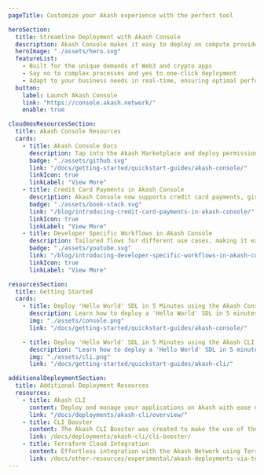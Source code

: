 ```yaml
---
pageTitle: Customize your Akash experience with the perfect tool

heroSection:
  title: Streamline Deployment with Akash Console
  description: Akash Console makes it easy to deploy on compute providers around the world. Access 1-click templates, view deployment status, and customize deployments to your specifications.
  heroImage: "./assets/hero.svg"
  featureList:
    - Built for the unique demands of Web3 and crypto apps
    - Say no to complex processes and yes to one-click deployment
    - Adapt to your business needs in real-time, ensuring optimal performance and cost efficiency
  button:
    label: Launch Akash Console
    link: "https://console.akash.network/"
    enable: true

cloudmosResourcesSection:
  title: Akash Console Resources
  cards:
    - title: Akash Console Docs
      description: Tap into the Akash Marketplace and deploy permissionlessly using one of the network’s open-source deployment tools.
      badge: "./assets/github.svg"
      link: "/docs/getting-started/quickstart-guides/akash-console/"
      linkIcon: true
      linkLabel: "View More"
    - title: Credit Card Payments in Akash Console
      description: Akash Console now supports credit card payments, giving users a seamless way to manage costs without crypto.
      badge: "./assets/book-stack.svg"
      link: "/blog/introducing-credit-card-payments-in-akash-console/"
      linkIcon: true
      linkLabel: "View More"
    - title: Developer Specific Workflows in Akash Console
      description: Tailored flows for different use cases, making it easier than ever to deploy, manage, and scale on Akash.
      badge: "./assets/youtube.svg"
      link: "/blog/introducing-developer-specific-workflows-in-akash-console/ "
      linkIcon: true
      linkLabel: "View More"

resourcesSection:
  title: Getting Started
  cards:
    - title: Deploy 'Hello World' SDL in 5 Minutes using the Akash Console
      description: Learn how to deploy a 'Hello World' SDL in 5 minutes using the Akash Console.
      img: "./assets/console.png"
      link: "/docs/getting-started/quickstart-guides/akash-console/"

    - title: Deploy 'Hello World' SDL in 5 Minutes using the Akash CLI
      description: "Learn how to deploy a 'Hello World' SDL in 5 minutes using the Akash CLI."
      img: "./assets/cli.png"
      link: "/docs/getting-started/quickstart-guides/akash-cli/"

additionalDeploymentSection:
  title: Additional Deployment Resources
  resources:
    - title: Akash CLI
      content: Deploy and manage your applications on Akash with ease using the Command Line Interface
      link: "/docs/deployments/akash-cli/overview/"
    - title: CLI Booster
      content: The Akash CLI Booster was created to make the use of the current command line tooling much simpler for deployments and related activities. In this guide we will review the primary capabilities of this exciting new tool.
      link: /docs/deployments/akash-cli/cli-booster/
    - title: Terraform Cloud Integration
      content: Effortless integration with the Akash Network using Terraform Cloud
      link: /docs/other-resources/experimental/akash-deployments-via-terraform/
---
```

